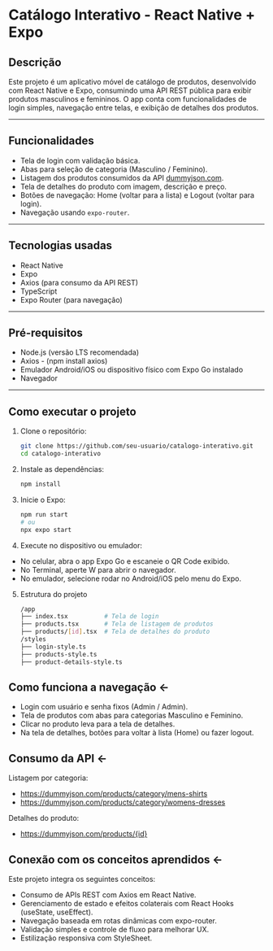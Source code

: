 # Catálogo Interativo - React Native + Expo

## Descrição

Este projeto é um aplicativo móvel de catálogo de produtos, desenvolvido com React Native e Expo, consumindo uma API REST pública para exibir produtos masculinos e femininos. O app conta com funcionalidades de login simples, navegação entre telas, e exibição de detalhes dos produtos.

---

## Funcionalidades

- Tela de login com validação básica.
- Abas para seleção de categoria (Masculino / Feminino).
- Listagem dos produtos consumidos da API [dummyjson.com](https://dummyjson.com/).
- Tela de detalhes do produto com imagem, descrição e preço.
- Botões de navegação: Home (voltar para a lista) e Logout (voltar para login).
- Navegação usando `expo-router`.

---

## Tecnologias usadas

- React Native
- Expo
- Axios (para consumo da API REST)
- TypeScript
- Expo Router (para navegação)

---

## Pré-requisitos

- Node.js (versão LTS recomendada)
- Axios - (npm install axios)
- Emulador Android/iOS ou dispositivo físico com Expo Go instalado
- Navegador

---

## Como executar o projeto

1. Clone o repositório:

   ```bash
   git clone https://github.com/seu-usuario/catalogo-interativo.git
   cd catalogo-interativo

2. Instale as dependências:

    ```bash
    npm install

3. Inicie o Expo:

    ```bash
    npm run start
    # ou
    npx expo start

4. Execute no dispositivo ou emulador:

- No celular, abra o app Expo Go e escaneie o QR Code exibido.
- No Terminal, aperte W para abrir o navegador.
- No emulador, selecione rodar no Android/iOS pelo menu do Expo.


5. Estrutura do projeto
    ```bash
    /app
    ├── index.tsx          # Tela de login
    ├── products.tsx       # Tela de listagem de produtos
    ├── products/[id].tsx  # Tela de detalhes do produto
    /styles
    ├── login-style.ts
    ├── products-style.ts
    ├── product-details-style.ts


## Como funciona a navegação <-
- Login com usuário e senha fixos (Admin / Admin).
- Tela de produtos com abas para categorias Masculino e Feminino.
- Clicar no produto leva para a tela de detalhes.
- Na tela de detalhes, botões para voltar à lista (Home) ou fazer logout.


## Consumo da API <-
Listagem por categoria:
- https://dummyjson.com/products/category/mens-shirts
- https://dummyjson.com/products/category/womens-dresses

Detalhes do produto:
- https://dummyjson.com/products/{id}



## Conexão com os conceitos aprendidos <-
Este projeto integra os seguintes conceitos:
- Consumo de APIs REST com Axios em React Native.
- Gerenciamento de estado e efeitos colaterais com React Hooks (useState, useEffect).
- Navegação baseada em rotas dinâmicas com expo-router.
- Validação simples e controle de fluxo para melhorar UX.
- Estilização responsiva com StyleSheet.